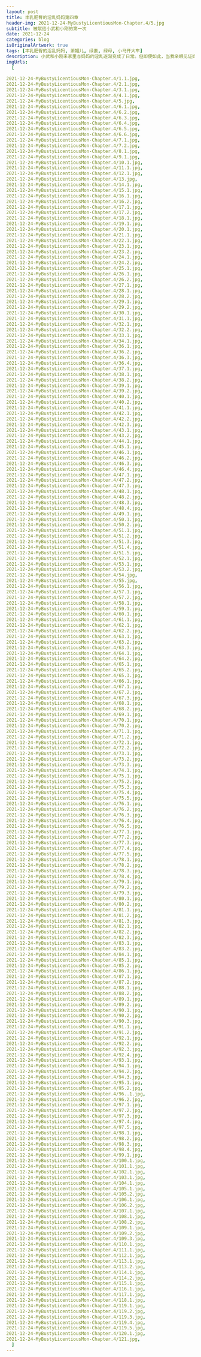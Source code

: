 ```yaml
---
layout: post
title: 丰乳肥臀的淫乱妈妈第四章
header-img: 2021-12-24-MyBustyLicentiousMon-Chapter.4/5.jpg
subtitle: 被献给小武和小刚的第一次
date: 2021-12-24
categories: blog
isOriginalArtwork: true
tags: [丰乳肥臀的淫乱妈妈, 萧媚儿, 绿妻, 绿母, 小马开大车]
description: 小武和小刚来家里与妈妈的淫乱逐渐变成了日常。但即便如此，当我亲眼见证妈妈把自己菊穴的第一次献给了小武和小刚时，我那短小的肉棒依然硬到了极限。事后我才意识到，这或许意味着妈妈与他们两个人的关系，到了一个崭新的阶段…
imgUrls:
  [
    
2021-12-24-MyBustyLicentiousMon-Chapter.4/1.1.jpg,
2021-12-24-MyBustyLicentiousMon-Chapter.4/2.1.jpg,
2021-12-24-MyBustyLicentiousMon-Chapter.4/3.1.jpg,
2021-12-24-MyBustyLicentiousMon-Chapter.4/4.1.jpg,
2021-12-24-MyBustyLicentiousMon-Chapter.4/5.jpg,
2021-12-24-MyBustyLicentiousMon-Chapter.4/6.1.jpg,
2021-12-24-MyBustyLicentiousMon-Chapter.4/6.2.jpg,
2021-12-24-MyBustyLicentiousMon-Chapter.4/6.3.jpg,
2021-12-24-MyBustyLicentiousMon-Chapter.4/6.4.jpg,
2021-12-24-MyBustyLicentiousMon-Chapter.4/6.5.jpg,
2021-12-24-MyBustyLicentiousMon-Chapter.4/6.6.jpg,
2021-12-24-MyBustyLicentiousMon-Chapter.4/7.1.jpg,
2021-12-24-MyBustyLicentiousMon-Chapter.4/7.2.jpg,
2021-12-24-MyBustyLicentiousMon-Chapter.4/8.1.jpg,
2021-12-24-MyBustyLicentiousMon-Chapter.4/9.1.jpg,
2021-12-24-MyBustyLicentiousMon-Chapter.4/10.1.jpg,
2021-12-24-MyBustyLicentiousMon-Chapter.4/11.1.jpg,
2021-12-24-MyBustyLicentiousMon-Chapter.4/12.1.jpg,
2021-12-24-MyBustyLicentiousMon-Chapter.4/13.jpg,
2021-12-24-MyBustyLicentiousMon-Chapter.4/14.1.jpg,
2021-12-24-MyBustyLicentiousMon-Chapter.4/15.1.jpg,
2021-12-24-MyBustyLicentiousMon-Chapter.4/16.1.jpg,
2021-12-24-MyBustyLicentiousMon-Chapter.4/16.2.jpg,
2021-12-24-MyBustyLicentiousMon-Chapter.4/17.1.jpg,
2021-12-24-MyBustyLicentiousMon-Chapter.4/17.2.jpg,
2021-12-24-MyBustyLicentiousMon-Chapter.4/18.1.jpg,
2021-12-24-MyBustyLicentiousMon-Chapter.4/19.1.jpg,
2021-12-24-MyBustyLicentiousMon-Chapter.4/20.1.jpg,
2021-12-24-MyBustyLicentiousMon-Chapter.4/21.1.jpg,
2021-12-24-MyBustyLicentiousMon-Chapter.4/22.1.jpg,
2021-12-24-MyBustyLicentiousMon-Chapter.4/23.1.jpg,
2021-12-24-MyBustyLicentiousMon-Chapter.4/23.2.jpg,
2021-12-24-MyBustyLicentiousMon-Chapter.4/24.1.jpg,
2021-12-24-MyBustyLicentiousMon-Chapter.4/24.2.jpg,
2021-12-24-MyBustyLicentiousMon-Chapter.4/25.1.jpg,
2021-12-24-MyBustyLicentiousMon-Chapter.4/26.1.jpg,
2021-12-24-MyBustyLicentiousMon-Chapter.4/26.2.jpg,
2021-12-24-MyBustyLicentiousMon-Chapter.4/27.1.jpg,
2021-12-24-MyBustyLicentiousMon-Chapter.4/28.1.jpg,
2021-12-24-MyBustyLicentiousMon-Chapter.4/28.2.jpg,
2021-12-24-MyBustyLicentiousMon-Chapter.4/29.1.jpg,
2021-12-24-MyBustyLicentiousMon-Chapter.4/29.2.jpg,
2021-12-24-MyBustyLicentiousMon-Chapter.4/30.1.jpg,
2021-12-24-MyBustyLicentiousMon-Chapter.4/31.1.jpg,
2021-12-24-MyBustyLicentiousMon-Chapter.4/32.1.jpg,
2021-12-24-MyBustyLicentiousMon-Chapter.4/32.2.jpg,
2021-12-24-MyBustyLicentiousMon-Chapter.4/33.1.jpg,
2021-12-24-MyBustyLicentiousMon-Chapter.4/34.1.jpg,
2021-12-24-MyBustyLicentiousMon-Chapter.4/36.1.jpg,
2021-12-24-MyBustyLicentiousMon-Chapter.4/36.2.jpg,
2021-12-24-MyBustyLicentiousMon-Chapter.4/36.3.jpg,
2021-12-24-MyBustyLicentiousMon-Chapter.4/36.4.jpg,
2021-12-24-MyBustyLicentiousMon-Chapter.4/37.1.jpg,
2021-12-24-MyBustyLicentiousMon-Chapter.4/38.1.jpg,
2021-12-24-MyBustyLicentiousMon-Chapter.4/38.2.jpg,
2021-12-24-MyBustyLicentiousMon-Chapter.4/39.1.jpg,
2021-12-24-MyBustyLicentiousMon-Chapter.4/39.2.jpg,
2021-12-24-MyBustyLicentiousMon-Chapter.4/40.1.jpg,
2021-12-24-MyBustyLicentiousMon-Chapter.4/40.2.jpg,
2021-12-24-MyBustyLicentiousMon-Chapter.4/41.1.jpg,
2021-12-24-MyBustyLicentiousMon-Chapter.4/42.1.jpg,
2021-12-24-MyBustyLicentiousMon-Chapter.4/42.2.jpg,
2021-12-24-MyBustyLicentiousMon-Chapter.4/42.3.jpg,
2021-12-24-MyBustyLicentiousMon-Chapter.4/43.1.jpg,
2021-12-24-MyBustyLicentiousMon-Chapter.4/43.2.jpg,
2021-12-24-MyBustyLicentiousMon-Chapter.4/44.1.jpg,
2021-12-24-MyBustyLicentiousMon-Chapter.4/45.1.jpg,
2021-12-24-MyBustyLicentiousMon-Chapter.4/46.1.jpg,
2021-12-24-MyBustyLicentiousMon-Chapter.4/46.2.jpg,
2021-12-24-MyBustyLicentiousMon-Chapter.4/46.3.jpg,
2021-12-24-MyBustyLicentiousMon-Chapter.4/46.4.jpg,
2021-12-24-MyBustyLicentiousMon-Chapter.4/47.1.jpg,
2021-12-24-MyBustyLicentiousMon-Chapter.4/47.2.jpg,
2021-12-24-MyBustyLicentiousMon-Chapter.4/47.3.jpg,
2021-12-24-MyBustyLicentiousMon-Chapter.4/48.1.jpg,
2021-12-24-MyBustyLicentiousMon-Chapter.4/48.2.jpg,
2021-12-24-MyBustyLicentiousMon-Chapter.4/48.3.jpg,
2021-12-24-MyBustyLicentiousMon-Chapter.4/48.4.jpg,
2021-12-24-MyBustyLicentiousMon-Chapter.4/49.1.jpg,
2021-12-24-MyBustyLicentiousMon-Chapter.4/50.1.jpg,
2021-12-24-MyBustyLicentiousMon-Chapter.4/50.2.jpg,
2021-12-24-MyBustyLicentiousMon-Chapter.4/51.1.jpg,
2021-12-24-MyBustyLicentiousMon-Chapter.4/51.2.jpg,
2021-12-24-MyBustyLicentiousMon-Chapter.4/51.3.jpg,
2021-12-24-MyBustyLicentiousMon-Chapter.4/51.4.jpg,
2021-12-24-MyBustyLicentiousMon-Chapter.4/51.5.jpg,
2021-12-24-MyBustyLicentiousMon-Chapter.4/52.1.jpg,
2021-12-24-MyBustyLicentiousMon-Chapter.4/53.1.jpg,
2021-12-24-MyBustyLicentiousMon-Chapter.4/53.2.jpg,
2021-12-24-MyBustyLicentiousMon-Chapter.4/54.jpg,
2021-12-24-MyBustyLicentiousMon-Chapter.4/55.jpg,
2021-12-24-MyBustyLicentiousMon-Chapter.4/56.1.jpg,
2021-12-24-MyBustyLicentiousMon-Chapter.4/57.1.jpg,
2021-12-24-MyBustyLicentiousMon-Chapter.4/57.2.jpg,
2021-12-24-MyBustyLicentiousMon-Chapter.4/58.1.jpg,
2021-12-24-MyBustyLicentiousMon-Chapter.4/59.1.jpg,
2021-12-24-MyBustyLicentiousMon-Chapter.4/60.1.jpg,
2021-12-24-MyBustyLicentiousMon-Chapter.4/61.1.jpg,
2021-12-24-MyBustyLicentiousMon-Chapter.4/62.1.jpg,
2021-12-24-MyBustyLicentiousMon-Chapter.4/62.2.jpg,
2021-12-24-MyBustyLicentiousMon-Chapter.4/63.1.jpg,
2021-12-24-MyBustyLicentiousMon-Chapter.4/63.2.jpg,
2021-12-24-MyBustyLicentiousMon-Chapter.4/63.3.jpg,
2021-12-24-MyBustyLicentiousMon-Chapter.4/64.1.jpg,
2021-12-24-MyBustyLicentiousMon-Chapter.4/64.2.jpg,
2021-12-24-MyBustyLicentiousMon-Chapter.4/65.1.jpg,
2021-12-24-MyBustyLicentiousMon-Chapter.4/65.2.jpg,
2021-12-24-MyBustyLicentiousMon-Chapter.4/65.3.jpg,
2021-12-24-MyBustyLicentiousMon-Chapter.4/66.1.jpg,
2021-12-24-MyBustyLicentiousMon-Chapter.4/67.1.jpg,
2021-12-24-MyBustyLicentiousMon-Chapter.4/67.2.jpg,
2021-12-24-MyBustyLicentiousMon-Chapter.4/67.3.jpg,
2021-12-24-MyBustyLicentiousMon-Chapter.4/68.1.jpg,
2021-12-24-MyBustyLicentiousMon-Chapter.4/68.2.jpg,
2021-12-24-MyBustyLicentiousMon-Chapter.4/69.1.jpg,
2021-12-24-MyBustyLicentiousMon-Chapter.4/70.1.jpg,
2021-12-24-MyBustyLicentiousMon-Chapter.4/70.2.jpg,
2021-12-24-MyBustyLicentiousMon-Chapter.4/71.1.jpg,
2021-12-24-MyBustyLicentiousMon-Chapter.4/71.2.jpg,
2021-12-24-MyBustyLicentiousMon-Chapter.4/72.1.jpg,
2021-12-24-MyBustyLicentiousMon-Chapter.4/72.2.jpg,
2021-12-24-MyBustyLicentiousMon-Chapter.4/73.1.jpg,
2021-12-24-MyBustyLicentiousMon-Chapter.4/73.2.jpg,
2021-12-24-MyBustyLicentiousMon-Chapter.4/73.3.jpg,
2021-12-24-MyBustyLicentiousMon-Chapter.4/74.1.jpg,
2021-12-24-MyBustyLicentiousMon-Chapter.4/75.1.jpg,
2021-12-24-MyBustyLicentiousMon-Chapter.4/75.2.jpg,
2021-12-24-MyBustyLicentiousMon-Chapter.4/75.3.jpg,
2021-12-24-MyBustyLicentiousMon-Chapter.4/75.4.jpg,
2021-12-24-MyBustyLicentiousMon-Chapter.4/75.5.jpg,
2021-12-24-MyBustyLicentiousMon-Chapter.4/76.1.jpg,
2021-12-24-MyBustyLicentiousMon-Chapter.4/76.2.jpg,
2021-12-24-MyBustyLicentiousMon-Chapter.4/76.3.jpg,
2021-12-24-MyBustyLicentiousMon-Chapter.4/76.4.jpg,
2021-12-24-MyBustyLicentiousMon-Chapter.4/76.5.jpg,
2021-12-24-MyBustyLicentiousMon-Chapter.4/77.1.jpg,
2021-12-24-MyBustyLicentiousMon-Chapter.4/77.2.jpg,
2021-12-24-MyBustyLicentiousMon-Chapter.4/77.3.jpg,
2021-12-24-MyBustyLicentiousMon-Chapter.4/77.4.jpg,
2021-12-24-MyBustyLicentiousMon-Chapter.4/77.5.jpg,
2021-12-24-MyBustyLicentiousMon-Chapter.4/78.1.jpg,
2021-12-24-MyBustyLicentiousMon-Chapter.4/78.2.jpg,
2021-12-24-MyBustyLicentiousMon-Chapter.4/78.3.jpg,
2021-12-24-MyBustyLicentiousMon-Chapter.4/78.4.jpg,
2021-12-24-MyBustyLicentiousMon-Chapter.4/79.1.jpg,
2021-12-24-MyBustyLicentiousMon-Chapter.4/79.2.jpg,
2021-12-24-MyBustyLicentiousMon-Chapter.4/79.3.jpg,
2021-12-24-MyBustyLicentiousMon-Chapter.4/80.1.jpg,
2021-12-24-MyBustyLicentiousMon-Chapter.4/80.2.jpg,
2021-12-24-MyBustyLicentiousMon-Chapter.4/81.1.jpg,
2021-12-24-MyBustyLicentiousMon-Chapter.4/81.2.jpg,
2021-12-24-MyBustyLicentiousMon-Chapter.4/81.3.jpg,
2021-12-24-MyBustyLicentiousMon-Chapter.4/82.1.jpg,
2021-12-24-MyBustyLicentiousMon-Chapter.4/82.2.jpg,
2021-12-24-MyBustyLicentiousMon-Chapter.4/82.3.jpg,
2021-12-24-MyBustyLicentiousMon-Chapter.4/83.1.jpg,
2021-12-24-MyBustyLicentiousMon-Chapter.4/83.2.jpg,
2021-12-24-MyBustyLicentiousMon-Chapter.4/84.1.jpg,
2021-12-24-MyBustyLicentiousMon-Chapter.4/85.1.jpg,
2021-12-24-MyBustyLicentiousMon-Chapter.4/85.2.jpg,
2021-12-24-MyBustyLicentiousMon-Chapter.4/86.1.jpg,
2021-12-24-MyBustyLicentiousMon-Chapter.4/87.1.jpg,
2021-12-24-MyBustyLicentiousMon-Chapter.4/87.2.jpg,
2021-12-24-MyBustyLicentiousMon-Chapter.4/88.1.jpg,
2021-12-24-MyBustyLicentiousMon-Chapter.4/88.2.jpg,
2021-12-24-MyBustyLicentiousMon-Chapter.4/89.1.jpg,
2021-12-24-MyBustyLicentiousMon-Chapter.4/89.2.jpg,
2021-12-24-MyBustyLicentiousMon-Chapter.4/90.1.jpg,
2021-12-24-MyBustyLicentiousMon-Chapter.4/90.2.jpg,
2021-12-24-MyBustyLicentiousMon-Chapter.4/90.3.jpg,
2021-12-24-MyBustyLicentiousMon-Chapter.4/91.1.jpg,
2021-12-24-MyBustyLicentiousMon-Chapter.4/91.2.jpg,
2021-12-24-MyBustyLicentiousMon-Chapter.4/92.1.jpg,
2021-12-24-MyBustyLicentiousMon-Chapter.4/92.2.jpg,
2021-12-24-MyBustyLicentiousMon-Chapter.4/92.3.jpg,
2021-12-24-MyBustyLicentiousMon-Chapter.4/92.4.jpg,
2021-12-24-MyBustyLicentiousMon-Chapter.4/93.1.jpg,
2021-12-24-MyBustyLicentiousMon-Chapter.4/94.1.jpg,
2021-12-24-MyBustyLicentiousMon-Chapter.4/94.2.jpg,
2021-12-24-MyBustyLicentiousMon-Chapter.4/94.3.jpg,
2021-12-24-MyBustyLicentiousMon-Chapter.4/95.1.jpg,
2021-12-24-MyBustyLicentiousMon-Chapter.4/95.2.jpg,
2021-12-24-MyBustyLicentiousMon-Chapter.4/96..1.jpg,
2021-12-24-MyBustyLicentiousMon-Chapter.4/96.2.jpg,
2021-12-24-MyBustyLicentiousMon-Chapter.4/97.1.jpg,
2021-12-24-MyBustyLicentiousMon-Chapter.4/97.2.jpg,
2021-12-24-MyBustyLicentiousMon-Chapter.4/97.3.jpg,
2021-12-24-MyBustyLicentiousMon-Chapter.4/97.4.jpg,
2021-12-24-MyBustyLicentiousMon-Chapter.4/97.5.jpg,
2021-12-24-MyBustyLicentiousMon-Chapter.4/98.1.jpg,
2021-12-24-MyBustyLicentiousMon-Chapter.4/98.2.jpg,
2021-12-24-MyBustyLicentiousMon-Chapter.4/98.3.jpg,
2021-12-24-MyBustyLicentiousMon-Chapter.4/98.4.jpg,
2021-12-24-MyBustyLicentiousMon-Chapter.4/99.1.jpg,
2021-12-24-MyBustyLicentiousMon-Chapter.4/100.1.jpg,
2021-12-24-MyBustyLicentiousMon-Chapter.4/101.1.jpg,
2021-12-24-MyBustyLicentiousMon-Chapter.4/102.1.jpg,
2021-12-24-MyBustyLicentiousMon-Chapter.4/103.1.jpg,
2021-12-24-MyBustyLicentiousMon-Chapter.4/104.1.jpg,
2021-12-24-MyBustyLicentiousMon-Chapter.4/105.1.jpg,
2021-12-24-MyBustyLicentiousMon-Chapter.4/105.2.jpg,
2021-12-24-MyBustyLicentiousMon-Chapter.4/106.1.jpg,
2021-12-24-MyBustyLicentiousMon-Chapter.4/106.2.jpg,
2021-12-24-MyBustyLicentiousMon-Chapter.4/107.1.jpg,
2021-12-24-MyBustyLicentiousMon-Chapter.4/108.1.jpg,
2021-12-24-MyBustyLicentiousMon-Chapter.4/108.2.jpg,
2021-12-24-MyBustyLicentiousMon-Chapter.4/109.1.jpg,
2021-12-24-MyBustyLicentiousMon-Chapter.4/109.2.jpg,
2021-12-24-MyBustyLicentiousMon-Chapter.4/109.3.jpg,
2021-12-24-MyBustyLicentiousMon-Chapter.4/110.1.jpg,
2021-12-24-MyBustyLicentiousMon-Chapter.4/111.1.jpg,
2021-12-24-MyBustyLicentiousMon-Chapter.4/112.1.jpg,
2021-12-24-MyBustyLicentiousMon-Chapter.4/113.1.jpg,
2021-12-24-MyBustyLicentiousMon-Chapter.4/113.2.jpg,
2021-12-24-MyBustyLicentiousMon-Chapter.4/114.1.jpg,
2021-12-24-MyBustyLicentiousMon-Chapter.4/114.2.jpg,
2021-12-24-MyBustyLicentiousMon-Chapter.4/115.1.jpg,
2021-12-24-MyBustyLicentiousMon-Chapter.4/116.1.jpg,
2021-12-24-MyBustyLicentiousMon-Chapter.4/117.1.jpg,
2021-12-24-MyBustyLicentiousMon-Chapter.4/118.1.jpg,
2021-12-24-MyBustyLicentiousMon-Chapter.4/119.1.jpg,
2021-12-24-MyBustyLicentiousMon-Chapter.4/119.2.jpg,
2021-12-24-MyBustyLicentiousMon-Chapter.4/119.3.jpg,
2021-12-24-MyBustyLicentiousMon-Chapter.4/119.4.jpg,
2021-12-24-MyBustyLicentiousMon-Chapter.4/119.5.jpg,
2021-12-24-MyBustyLicentiousMon-Chapter.4/120.1.jpg,
2021-12-24-MyBustyLicentiousMon-Chapter.4/121.jpg,
  ]
---
```

